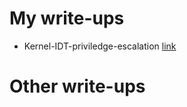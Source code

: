 # My write-ups

* Kernel-IDT-priviledge-escalation [link](https://github.com/rdomanski/kernel/tree/master/writeups/Kernel-IDT-priviledge-escalation)

# Other write-ups
